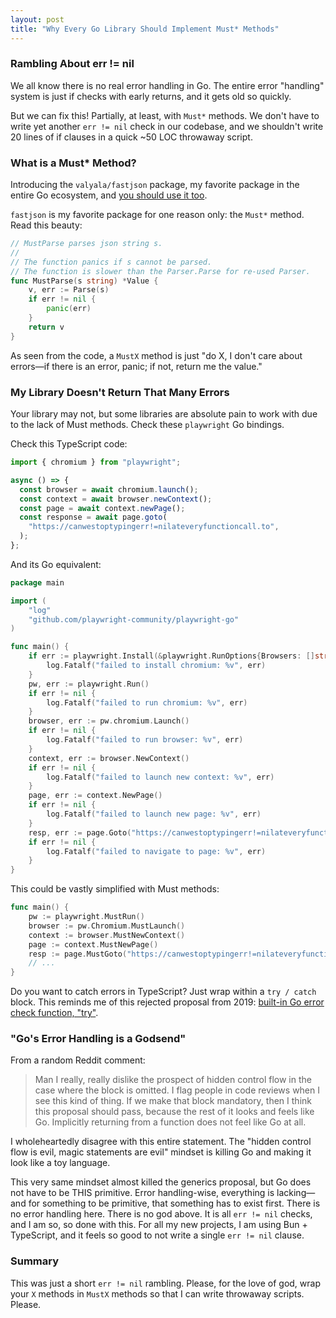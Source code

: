 ```yaml
---
layout: post
title: "Why Every Go Library Should Implement Must* Methods"
---
```


### Rambling About err != nil

We all know there is no real error handling in Go. The entire error "handling" system is just if checks with early returns, and it gets old so quickly.

But we can fix this! Partially, at least, with `Must*` methods. We don't have to write yet another `err != nil` check in our codebase, and we shouldn't write 20 lines of if clauses in a quick ~50 LOC throwaway script.

### What is a Must* Method?

Introducing the `valyala/fastjson` package, my favorite package in the entire Go ecosystem, and [you should use it too](https://github.com/valyala/fastjson).

`fastjson` is my favorite package for one reason only: the `Must*` method. Read this beauty:

```go
// MustParse parses json string s.
//
// The function panics if s cannot be parsed.
// The function is slower than the Parser.Parse for re-used Parser.
func MustParse(s string) *Value {   
    v, err := Parse(s)  
    if err != nil {     
        panic(err)  
    }   
    return v
}
```

As seen from the code, a `MustX` method is just "do X, I don't care about errors—if there is an error, panic; if not, return me the value."
### My Library Doesn't Return That Many Errors

Your library may not, but some libraries are absolute pain to work with due to the lack of Must methods. Check these `playwright` Go bindings.

Check this TypeScript code: 
```typescript
import { chromium } from "playwright";

async () => {
  const browser = await chromium.launch();
  const context = await browser.newContext();
  const page = await context.newPage();
  const response = await page.goto(
    "https://canwestoptypingerr!=nilateveryfunctioncall.to",
  );
};
```
And its Go equivalent:
```go
package main

import (
    "log"
    "github.com/playwright-community/playwright-go"
)

func main() { 
    if err := playwright.Install(&playwright.RunOptions{Browsers: []string{"chromium"}}); err != nil {      
        log.Fatalf("failed to install chromium: %v", err)   
    }   
    pw, err := playwright.Run() 
    if err != nil {     
        log.Fatalf("failed to run chromium: %v", err)   
    }  
    browser, err := pw.chromium.Launch()    
    if err != nil {     
        log.Fatalf("failed to run browser: %v", err)    
    }   
    context, err := browser.NewContext()    
    if err != nil {     
        log.Fatalf("failed to launch new context: %v", err) 
    }   
    page, err := context.NewPage()  
    if err != nil {     
        log.Fatalf("failed to launch new page: %v", err)    
    }   
    resp, err := page.Goto("https://canwestoptypingerr!=nilateveryfunctioncall.to") 
    if err != nil {     
        log.Fatalf("failed to navigate to page: %v", err)   
    }
}
```
This could be vastly simplified with Must methods:
```go
func main() {
    pw := playwright.MustRun()
    browser := pw.Chromium.MustLaunch()
    context := browser.MustNewContext()
    page := context.MustNewPage()
    resp := page.MustGoto("https://canwestoptypingerr!=nilateveryfunctioncall.to")
    // ...
}
```
Do you want to catch errors in TypeScript? Just wrap within a `try / catch` block. This reminds me of this rejected proposal from 2019: [built-in Go error check function, "try"](https://github.com/golang/go/issues/32437#issuecomment-512035919f).

### "Go's Error Handling is a Godsend"

From a random Reddit comment:
> Man I really, really dislike the prospect of hidden control flow in the case where the block is omitted.
> I flag people in code reviews when I see this kind of thing.
> If we make that block mandatory, then I think this proposal should pass, because the rest of it looks and feels like Go.
> Implicitly returning from a function does not feel like Go at all.

I wholeheartedly disagree with this entire statement. The "hidden control flow is evil, magic statements are evil" mindset is killing Go and making it look like a toy language.

This very same mindset almost killed the generics proposal, but Go does not have to be THIS primitive. Error handling-wise, everything is lacking—and for something to be primitive, that something has to exist first. There is no error handling here. There is no god above. It is all `err != nil` checks, and I am so, so done with this. For all my new projects, I am using Bun + TypeScript, and it feels so good to not write a single `err != nil` clause.

### Summary

This was just a short `err != nil` rambling. Please, for the love of god, wrap your `X` methods in `MustX` methods so that I can write throwaway scripts. Please.

